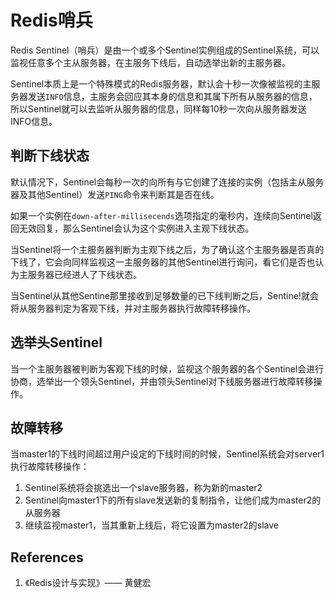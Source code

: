 # Redis哨兵

Redis Sentinel（哨兵）是由一个或多个Sentinel实例组成的Sentinel系统，可以监视任意多个主从服务器，在主服务下线后，自动选举出新的主服务器。

Sentinel本质上是一个特殊模式的Redis服务器，默认会十秒一次像被监视的主服务器发送`INFO`信息，主服务会回应其本身的信息和其属下所有从服务器的信息，所以Sentinel就可以去监听从服务器的信息，同样每10秒一次向从服务器发送INFO信息。

## 判断下线状态

默认情况下，Sentinel会每秒一次的向所有与它创建了连接的实例（包括主从服务器及其他Sentinel）发送`PING`命令来判断其是否在线。

如果一个实例在`down-after-millisecends`选项指定的毫秒内，连续向Sentinel返回无效回复，那么Sentinel会认为这个实例进入主观下线状态。

当Sentinel将一个主服务器判断为主观下线之后，为了确认这个主服务器是否真的下线了，它会向同样监视这一主服务器的其他Sentinel进行询问，看它们是否也认为主服务器已经进人了下线状态。

当Sentinel从其他Sentine那里接收到足够数量的已下线判断之后，Sentine!就会将从服务器判定为客观下线，并对主服务器执行故障转移操作。

## 选举头Sentinel

当一个主服务器被判断为客观下线的时候，监视这个服务器的各个Sentinel会进行协商，选举出一个领头Sentinel，并由领头Sentinel对下线服务器进行故障转移操作。

## 故障转移

当master1的下线时间超过用户设定的下线时间的时候，Sentinel系统会对server1执行故障转移操作：

1. Sentinel系统将会挑选出一个slave服务器，称为新的master2
2. Sentinel向master1下的所有slave发送新的复制指令，让他们成为master2的从服务器
3. 继续监视master1，当其重新上线后，将它设置为master2的slave

## References

1. 《Redis设计与实现》—— 黄健宏